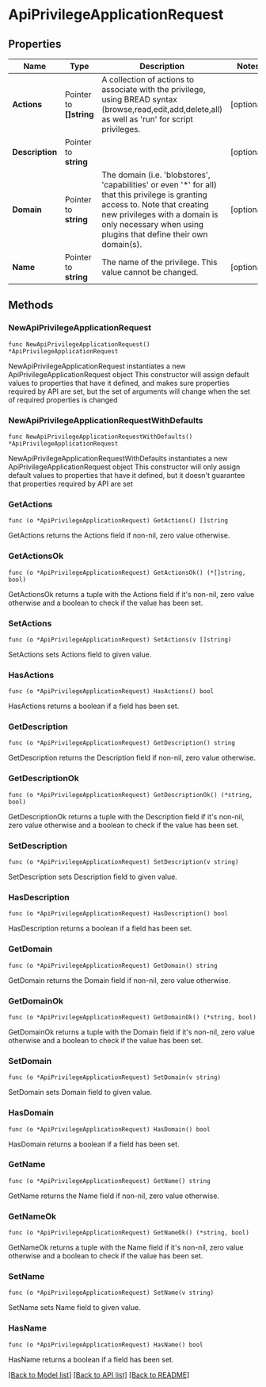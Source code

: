 # ApiPrivilegeApplicationRequest

## Properties

Name | Type | Description | Notes
------------ | ------------- | ------------- | -------------
**Actions** | Pointer to **[]string** | A collection of actions to associate with the privilege, using BREAD syntax (browse,read,edit,add,delete,all) as well as &#39;run&#39; for script privileges. | [optional] 
**Description** | Pointer to **string** |  | [optional] 
**Domain** | Pointer to **string** | The domain (i.e. &#39;blobstores&#39;, &#39;capabilities&#39; or even &#39;*&#39; for all) that this privilege is granting access to.  Note that creating new privileges with a domain is only necessary when using plugins that define their own domain(s). | [optional] 
**Name** | Pointer to **string** | The name of the privilege.  This value cannot be changed. | [optional] 

## Methods

### NewApiPrivilegeApplicationRequest

`func NewApiPrivilegeApplicationRequest() *ApiPrivilegeApplicationRequest`

NewApiPrivilegeApplicationRequest instantiates a new ApiPrivilegeApplicationRequest object
This constructor will assign default values to properties that have it defined,
and makes sure properties required by API are set, but the set of arguments
will change when the set of required properties is changed

### NewApiPrivilegeApplicationRequestWithDefaults

`func NewApiPrivilegeApplicationRequestWithDefaults() *ApiPrivilegeApplicationRequest`

NewApiPrivilegeApplicationRequestWithDefaults instantiates a new ApiPrivilegeApplicationRequest object
This constructor will only assign default values to properties that have it defined,
but it doesn't guarantee that properties required by API are set

### GetActions

`func (o *ApiPrivilegeApplicationRequest) GetActions() []string`

GetActions returns the Actions field if non-nil, zero value otherwise.

### GetActionsOk

`func (o *ApiPrivilegeApplicationRequest) GetActionsOk() (*[]string, bool)`

GetActionsOk returns a tuple with the Actions field if it's non-nil, zero value otherwise
and a boolean to check if the value has been set.

### SetActions

`func (o *ApiPrivilegeApplicationRequest) SetActions(v []string)`

SetActions sets Actions field to given value.

### HasActions

`func (o *ApiPrivilegeApplicationRequest) HasActions() bool`

HasActions returns a boolean if a field has been set.

### GetDescription

`func (o *ApiPrivilegeApplicationRequest) GetDescription() string`

GetDescription returns the Description field if non-nil, zero value otherwise.

### GetDescriptionOk

`func (o *ApiPrivilegeApplicationRequest) GetDescriptionOk() (*string, bool)`

GetDescriptionOk returns a tuple with the Description field if it's non-nil, zero value otherwise
and a boolean to check if the value has been set.

### SetDescription

`func (o *ApiPrivilegeApplicationRequest) SetDescription(v string)`

SetDescription sets Description field to given value.

### HasDescription

`func (o *ApiPrivilegeApplicationRequest) HasDescription() bool`

HasDescription returns a boolean if a field has been set.

### GetDomain

`func (o *ApiPrivilegeApplicationRequest) GetDomain() string`

GetDomain returns the Domain field if non-nil, zero value otherwise.

### GetDomainOk

`func (o *ApiPrivilegeApplicationRequest) GetDomainOk() (*string, bool)`

GetDomainOk returns a tuple with the Domain field if it's non-nil, zero value otherwise
and a boolean to check if the value has been set.

### SetDomain

`func (o *ApiPrivilegeApplicationRequest) SetDomain(v string)`

SetDomain sets Domain field to given value.

### HasDomain

`func (o *ApiPrivilegeApplicationRequest) HasDomain() bool`

HasDomain returns a boolean if a field has been set.

### GetName

`func (o *ApiPrivilegeApplicationRequest) GetName() string`

GetName returns the Name field if non-nil, zero value otherwise.

### GetNameOk

`func (o *ApiPrivilegeApplicationRequest) GetNameOk() (*string, bool)`

GetNameOk returns a tuple with the Name field if it's non-nil, zero value otherwise
and a boolean to check if the value has been set.

### SetName

`func (o *ApiPrivilegeApplicationRequest) SetName(v string)`

SetName sets Name field to given value.

### HasName

`func (o *ApiPrivilegeApplicationRequest) HasName() bool`

HasName returns a boolean if a field has been set.


[[Back to Model list]](../README.md#documentation-for-models) [[Back to API list]](../README.md#documentation-for-api-endpoints) [[Back to README]](../README.md)


